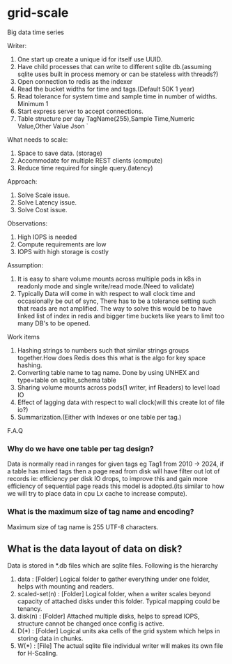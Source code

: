 # grid-scale
Big data time series


Writer:
1. One start up create a unique id for itself use UUID.
2. Have child processes that can write to different sqlite db.(assuming sqlite uses built in process memory or can be stateless with threads?)
3. Open connection to redis as the indexer
4. Read the bucket widths for time and tags.(Default 50K 1 year)
5. Read tolerance for system time and sample time in number of widths. Minimum 1
6. Start express server to accept connections.
7. Table structure per day TagName(255),Sample Time,Numeric Value,Other Value Json ̀


What needs to scale:
1. Space to save data. (storage)
2. Accommodate for multiple REST clients (compute)
3. Reduce time required for single query.(latency)

Approach:
1. Solve Scale issue.
2. Solve Latency issue.
3. Solve Cost issue.

Observations:
1. High IOPS is needed
2. Compute requirements are low
3. IOPS with high storage is costly

Assumption:
1. It is easy to share volume mounts across multiple pods in k8s in readonly mode and single write/read mode.(Need to validate)
2. Typically Data will come in with respect to wall clock time and occasionally be out of sync, There has to be a tolerance setting such that reads are not amplified.
    The way to solve this would be to have linked list of index in redis and bigger time buckets like years to limit too many DB's to be opened.


Work items
1. Hashing strings to numbers such that similar strings groups together.How does Redis does this what is the algo for key space hashing.
1. Converting table name to tag name. Done by using UNHEX and type=table on sqlite_schema table
1. Sharing volume mounts across pods(1 writer, inf Readers) to level load IO
2. Effect of lagging data with respect to wall clock(will this create lot of file io?)
3. Summarization.(Either with Indexes or one table per tag.)


F.A.Q

### Why do we have one table per tag design?

Data is normally read in ranges for given tags eg Tag1 from 2010 -> 2024, if a table has mixed tags then a page read from disk will have filter out lot of records ie: efficiency per disk IO drops, to improve this and gain more efficiency of sequential page reads this model is adopted.(its similar to how we will try to place data in cpu Lx cache to increase compute).

### What is the maximum size of tag name and encoding?

Maximum size of tag name is 255 UTF-8 characters.

## What is the data layout of data on disk?

Data is stored in *.db files which are sqlite files.
Following is the hierarchy
1. data : [Folder] Logical folder to gather everything under one folder, helps with mounting and readers.
2. scaled-set(n) : [Folder] Logical folder, when a writer scales beyond capacity of attached disks under this folder. Typical mapping could be tenancy.
3. disk(n) : [Folder] Attached multiple disks, helps to spread IOPS, structure cannot be changed once config is active.
4. D(*) : [Folder] Logical units aka cells of the grid system which helps in storing data in chunks.
5. W(*) : [File] The actual sqlite file individual writer will makes its own file for H-Scaling.

